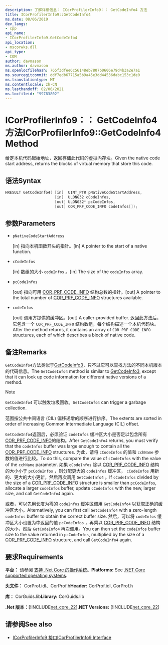 ```yaml
---
description: 了解详细信息： ICorProfilerInfo9：： GetCodeInfo4 方法
title: ICorProfilerInfo9::GetCodeInfo4
ms.date: 08/06/2019
dev_langs:
- cpp
api_name:
- ICorProfilerInfo9.GetCodeInfo4
api_location:
- mscorwks.dll
api_type:
- COM
author: davmason
ms.author: davmason
ms.openlocfilehash: 765f3dfee6c56148eb7807b0606e79d4b3a2e7a1
ms.sourcegitcommit: ddf7edb67715a5b9a45e3dd44536dabc153c1de0
ms.translationtype: MT
ms.contentlocale: zh-CN
ms.lasthandoff: 02/06/2021
ms.locfileid: "99783802"
---
```

# <a name="icorprofilerinfo9getcodeinfo4-method"></a><span data-ttu-id="c29d1-103">ICorProfilerInfo9：： GetCodeInfo4 方法</span><span class="sxs-lookup"><span data-stu-id="c29d1-103">ICorProfilerInfo9::GetCodeInfo4 Method</span></span>

<span data-ttu-id="c29d1-104">给定本机代码起始地址，返回存储此代码的虚拟内存块。</span><span class="sxs-lookup"><span data-stu-id="c29d1-104">Given the native code start address, returns the blocks of virtual memory that store this code.</span></span>

## <a name="syntax"></a><span data-ttu-id="c29d1-105">语法</span><span class="sxs-lookup"><span data-stu-id="c29d1-105">Syntax</span></span>

```cpp
HRESULT GetCodeInfo4( [in]  UINT_PTR pNativeCodeStartAddress,
                      [in]  ULONG32 cCodeInfos,
                      [out] ULONG32* pcCodeInfos,
                      [out] COR_PRF_CODE_INFO codeInfos[]);
```

## <a name="parameters"></a><span data-ttu-id="c29d1-106">参数</span><span class="sxs-lookup"><span data-stu-id="c29d1-106">Parameters</span></span>

- `pNativeCodeStartAddress`

  <span data-ttu-id="c29d1-107">\[in] 指向本机函数开头的指针。</span><span class="sxs-lookup"><span data-stu-id="c29d1-107">\[in] A pointer to the start of a native function.</span></span>

- `cCodeInfos`

  <span data-ttu-id="c29d1-108">\[in] 数组的大小 `codeInfos` 。</span><span class="sxs-lookup"><span data-stu-id="c29d1-108">\[in] The size of the `codeInfos` array.</span></span>

- `pcCodeInfos`

  <span data-ttu-id="c29d1-109">\[out] 指向可用 [COR_PRF_CODE_INFO](cor-prf-code-info-structure.md) 结构总数的指针。</span><span class="sxs-lookup"><span data-stu-id="c29d1-109">\[out] A pointer to the total number of [COR_PRF_CODE_INFO](cor-prf-code-info-structure.md) structures available.</span></span>

- `codeInfos`

  <span data-ttu-id="c29d1-110">\[out] 调用方提供的缓冲区。</span><span class="sxs-lookup"><span data-stu-id="c29d1-110">\[out] A caller-provided buffer.</span></span> <span data-ttu-id="c29d1-111">返回此方法后，它包含一个 `COR_PRF_CODE_INFO` 结构数组，每个结构描述一个本机代码块。</span><span class="sxs-lookup"><span data-stu-id="c29d1-111">After the method returns, it contains an array of `COR_PRF_CODE_INFO` structures, each of which describes a block of native code.</span></span>

## <a name="remarks"></a><span data-ttu-id="c29d1-112">备注</span><span class="sxs-lookup"><span data-stu-id="c29d1-112">Remarks</span></span>

<span data-ttu-id="c29d1-113">`GetCodeInfo4`方法类似于[GetCodeInfo3](icorprofilerinfo4-getcodeinfo3-method.md)，只不过它可以查找方法的不同本机版本的代码信息。</span><span class="sxs-lookup"><span data-stu-id="c29d1-113">The `GetCodeInfo4` method is similar to [GetCodeInfo3](icorprofilerinfo4-getcodeinfo3-method.md), except that it can look up code information for different native versions of a method.</span></span>

> [!NOTE]
> <span data-ttu-id="c29d1-114">`GetCodeInfo4` 可以触发垃圾回收。</span><span class="sxs-lookup"><span data-stu-id="c29d1-114">`GetCodeInfo4` can trigger a garbage collection.</span></span>

<span data-ttu-id="c29d1-115">范围按公共中间语言 (CIL) 偏移递增的顺序进行排序。</span><span class="sxs-lookup"><span data-stu-id="c29d1-115">The extents are sorted in order of increasing Common Intermediate Language (CIL) offset.</span></span>

<span data-ttu-id="c29d1-116">`GetCodeInfo4`返回后，必须验证 `codeInfos` 缓冲区大小是否足以包含所有[COR_PRF_CODE_INFO](cor-prf-code-info-structure.md)的结构。</span><span class="sxs-lookup"><span data-stu-id="c29d1-116">After `GetCodeInfo4` returns, you must verify that the `codeInfos` buffer was large enough to contain all the [COR_PRF_CODE_INFO](cor-prf-code-info-structure.md) structures.</span></span> <span data-ttu-id="c29d1-117">为此，请将 `cCodeInfos` 的值和 `cchName` 参数的值进行比较。</span><span class="sxs-lookup"><span data-stu-id="c29d1-117">To do this, compare the value of `cCodeInfos` with the value of the `cchName` parameter.</span></span> <span data-ttu-id="c29d1-118">如果 `cCodeInfos` 除以 [COR_PRF_CODE_INFO](cor-prf-code-info-structure.md) 结构的大小小于 `pcCodeInfos` ，则分配更大的 `codeInfos` 缓冲区， `cCodeInfos` 用新的、更大的大小更新，然后再次调用 `GetCodeInfo4` 。</span><span class="sxs-lookup"><span data-stu-id="c29d1-118">If `cCodeInfos` divided by the size of a [COR_PRF_CODE_INFO](cor-prf-code-info-structure.md) structure is smaller than `pcCodeInfos`, allocate a larger `codeInfos` buffer, update `cCodeInfos` with the new, larger size, and call `GetCodeInfo4` again.</span></span>

<span data-ttu-id="c29d1-119">或者，可以先用长度为零的 `codeInfos` 缓冲区调用 `GetCodeInfo4` 以获取正确的缓冲区大小。</span><span class="sxs-lookup"><span data-stu-id="c29d1-119">Alternatively, you can first call `GetCodeInfo4` with a zero-length `codeInfos` buffer to obtain the correct buffer size.</span></span> <span data-ttu-id="c29d1-120">然后，可以将 `codeInfos` 缓冲区大小设置为中返回的值 `pcCodeInfos` ，再乘以 [COR_PRF_CODE_INFO](cor-prf-code-info-structure.md) 结构的大小，然后 `GetCodeInfo4` 再次调用。</span><span class="sxs-lookup"><span data-stu-id="c29d1-120">You can then set the `codeInfos` buffer size to the value returned in `pcCodeInfos`, multiplied by the size of a [COR_PRF_CODE_INFO](cor-prf-code-info-structure.md) structure, and call `GetCodeInfo4` again.</span></span>

## <a name="requirements"></a><span data-ttu-id="c29d1-121">要求</span><span class="sxs-lookup"><span data-stu-id="c29d1-121">Requirements</span></span>

<span data-ttu-id="c29d1-122">**平台：** 请参阅 [支持 .Net Core 的操作系统](../../../core/install/windows.md?pivots=os-windows)。</span><span class="sxs-lookup"><span data-stu-id="c29d1-122">**Platforms:** See [.NET Core supported operating systems](../../../core/install/windows.md?pivots=os-windows).</span></span>

<span data-ttu-id="c29d1-123">**头文件：** CorProf.idl、CorProf.h</span><span class="sxs-lookup"><span data-stu-id="c29d1-123">**Header:** CorProf.idl, CorProf.h</span></span>

<span data-ttu-id="c29d1-124">**库：** CorGuids.lib</span><span class="sxs-lookup"><span data-stu-id="c29d1-124">**Library:** CorGuids.lib</span></span>

<span data-ttu-id="c29d1-125">**.Net 版本：**[!INCLUDE[net_core_22](../../../../includes/net-core-22-md.md)]</span><span class="sxs-lookup"><span data-stu-id="c29d1-125">**.NET Versions:** [!INCLUDE[net_core_22](../../../../includes/net-core-22-md.md)]</span></span>

## <a name="see-also"></a><span data-ttu-id="c29d1-126">请参阅</span><span class="sxs-lookup"><span data-stu-id="c29d1-126">See also</span></span>

- [<span data-ttu-id="c29d1-127">ICorProfilerInfo9 接口</span><span class="sxs-lookup"><span data-stu-id="c29d1-127">ICorProfilerInfo9 Interface</span></span>](ICorProfilerInfo9-interface.md)
